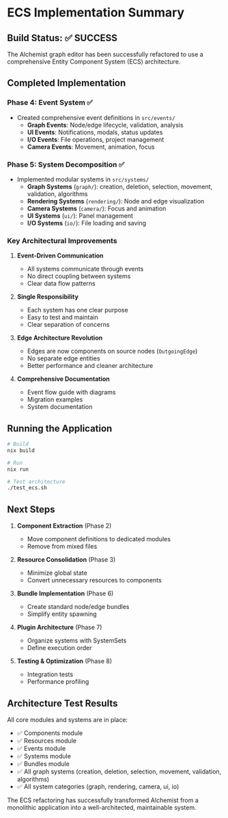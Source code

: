 # ECS Implementation Summary

## Build Status: ✅ SUCCESS

The Alchemist graph editor has been successfully refactored to use a comprehensive Entity Component System (ECS) architecture.

## Completed Implementation

### Phase 4: Event System ✅
- Created comprehensive event definitions in `src/events/`
  - **Graph Events**: Node/edge lifecycle, validation, analysis
  - **UI Events**: Notifications, modals, status updates
  - **I/O Events**: File operations, project management
  - **Camera Events**: Movement, animation, focus

### Phase 5: System Decomposition ✅
- Implemented modular systems in `src/systems/`
  - **Graph Systems** (`graph/`): creation, deletion, selection, movement, validation, algorithms
  - **Rendering Systems** (`rendering/`): Node and edge visualization
  - **Camera Systems** (`camera/`): Focus and animation
  - **UI Systems** (`ui/`): Panel management
  - **I/O Systems** (`io/`): File loading and saving

### Key Architectural Improvements

1. **Event-Driven Communication**
   - All systems communicate through events
   - No direct coupling between systems
   - Clear data flow patterns

2. **Single Responsibility**
   - Each system has one clear purpose
   - Easy to test and maintain
   - Clear separation of concerns

3. **Edge Architecture Revolution**
   - Edges are now components on source nodes (`OutgoingEdge`)
   - No separate edge entities
   - Better performance and cleaner architecture

4. **Comprehensive Documentation**
   - Event flow guide with diagrams
   - Migration examples
   - System documentation

## Running the Application

```bash
# Build
nix build

# Run
nix run

# Test architecture
./test_ecs.sh
```

## Next Steps

1. **Component Extraction** (Phase 2)
   - Move component definitions to dedicated modules
   - Remove from mixed files

2. **Resource Consolidation** (Phase 3)
   - Minimize global state
   - Convert unnecessary resources to components

3. **Bundle Implementation** (Phase 6)
   - Create standard node/edge bundles
   - Simplify entity spawning

4. **Plugin Architecture** (Phase 7)
   - Organize systems with SystemSets
   - Define execution order

5. **Testing & Optimization** (Phase 8)
   - Integration tests
   - Performance profiling

## Architecture Test Results

All core modules and systems are in place:
- ✅ Components module
- ✅ Resources module
- ✅ Events module
- ✅ Systems module
- ✅ Bundles module
- ✅ All graph systems (creation, deletion, selection, movement, validation, algorithms)
- ✅ All system categories (graph, rendering, camera, ui, io)

The ECS refactoring has successfully transformed Alchemist from a monolithic application into a well-architected, maintainable system.
